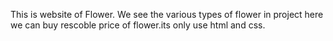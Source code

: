 This is website of Flower. We see the various types of flower in project here we can buy rescoble price of flower.its only use html and css.
